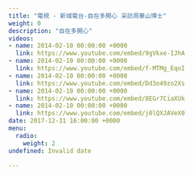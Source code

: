 ```yaml
---
title: "電視 - 新城電台-自在多開心 采訪周華山博士"
weight: 0
description: "自在多開心"
videos:
- name: 2014-02-10 00:00:00 +0000
  link: https://www.youtube.com/embed/9gVkxe-IJhA
- name: 2014-02-10 00:00:00 +0000
  link: https://www.youtube.com/embed/f-MTMg_EqoI
- name: 2014-02-10 00:00:00 +0000
  link: https://www.youtube.com/embed/Dd3o49zo2Xs
- name: 2014-02-10 00:00:00 +0000
  link: https://www.youtube.com/embed/8EGr7CiaXUk
- name: 2014-02-10 00:00:00 +0000
  link: https://www.youtube.com/embed/j0lQXJAVeX0
date: 2017-12-31 16:00:00 +0000
menu:
  radio:
    weight: 2
undefined: Invalid date

---
```

